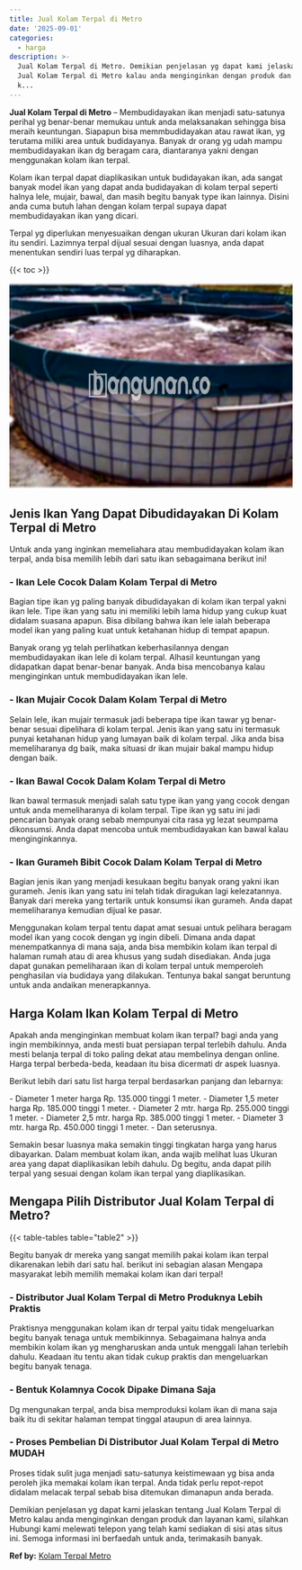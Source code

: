 ```yaml
---
title: Jual Kolam Terpal di Metro
date: '2025-09-01'
categories:
  - harga
description: >-
  Jual Kolam Terpal di Metro. Demikian penjelasan yg dapat kami jelaskan tentang
  Jual Kolam Terpal di Metro kalau anda menginginkan dengan produk dan layanan
  k...
---
```


**Jual Kolam Terpal di Metro** – Membudidayakan ikan menjadi satu-satunya perihal yg benar-benar memukau untuk anda melaksanakan sehingga bisa meraih keuntungan. Siapapun bisa memmbudidayakan atau rawat ikan, yg terutama miliki area untuk budidayanya. Banyak dr orang yg udah mampu membudidayakan ikan dg beragam cara, diantaranya yakni dengan menggunakan kolam ikan terpal.

Kolam ikan terpal dapat diaplikasikan untuk budidayakan ikan, ada sangat banyak model ikan yang dapat anda budidayakan di kolam terpal seperti halnya lele, mujair, bawal, dan masih begitu banyak type ikan lainnya. Disini anda cuma butuh lahan dengan kolam terpal supaya dapat membudidayakan ikan yang dicari.

Terpal yg diperlukan menyesuaikan dengan ukuran Ukuran dari kolam ikan itu sendiri. Lazimnya terpal dijual sesuai dengan luasnya, anda dapat menentukan sendiri luas terpal yg diharapkan.

{{< toc >}}

![Jual Kolam Terpal di Metro](/images/jual-kolam-terpal-53.png)

## Jenis Ikan Yang Dapat Dibudidayakan Di Kolam Terpal di Metro

Untuk anda yang inginkan memeliahara atau membudidayakan kolam ikan terpal, anda bisa memilih lebih dari satu ikan sebagaimana berikut ini!

### \- Ikan Lele Cocok Dalam Kolam Terpal di Metro

Bagian tipe ikan yg paling banyak dibudidayakan di kolam ikan terpal yakni ikan lele. Tipe ikan yang satu ini memiliki lebih lama hidup yang cukup kuat didalam suasana apapun. Bisa dibilang bahwa ikan lele ialah beberapa model ikan yang paling kuat untuk ketahanan hidup di tempat apapun.

Banyak orang yg telah perlihatkan keberhasilannya dengan membudidayakan ikan lele di kolam terpal. Alhasil keuntungan yang didapatkan dapat benar-benar banyak. Anda bisa mencobanya kalau menginginkan untuk membudidayakan ikan lele.

### \- Ikan Mujair Cocok Dalam Kolam Terpal di Metro

Selain lele, ikan mujair termasuk jadi beberapa tipe ikan tawar yg benar-benar sesuai dipelihara di kolam terpal. Jenis ikan yang satu ini termasuk punyai ketahanan hidup yang lumayan baik di kolam terpal. Jika anda bisa memeliharanya dg baik, maka situasi dr ikan mujair bakal mampu hidup dengan baik.

### \- Ikan Bawal Cocok Dalam Kolam Terpal di Metro

Ikan bawal termasuk menjadi salah satu type ikan yang yang cocok dengan untuk anda memeliharanya di kolam terpal. Tipe ikan yg satu ini jadi pencarian banyak orang sebab mempunyai cita rasa yg lezat seumpama dikonsumsi. Anda dapat mencoba untuk membudidayakan kan bawal kalau menginginkannya.

### \- Ikan Gurameh Bibit Cocok Dalam Kolam Terpal di Metro

Bagian jenis ikan yang menjadi kesukaan begitu banyak orang yakni ikan gurameh. Jenis ikan yang satu ini telah tidak diragukan lagi kelezatannya. Banyak dari mereka yang tertarik untuk konsumsi ikan gurameh. Anda dapat memeliharanya kemudian dijual ke pasar.

Menggunakan kolam terpal tentu dapat amat sesuai untuk pelihara beragam model ikan yang cocok dengan yg ingin dibeli. Dimana anda dapat menempatkannya di mana saja, anda bisa membikin kolam ikan terpal di halaman rumah atau di area khusus yang sudah disediakan. Anda juga dapat gunakan pemeliharaan ikan di kolam terpal untuk memperoleh penghasilan via budidaya yang dilakukan. Tentunya bakal sangat beruntung untuk anda andaikan menerapkannya.

## Harga Kolam Ikan Kolam Terpal di Metro

Apakah anda menginginkan membuat kolam ikan terpal? bagi anda yang ingin membikinnya, anda mesti buat persiapan terpal terlebih dahulu. Anda mesti belanja terpal di toko paling dekat atau membelinya dengan online. Harga terpal berbeda-beda, keadaan itu bisa dicermati dr aspek luasnya.

Berikut lebih dari satu list harga terpal berdasarkan panjang dan lebarnya:

\- Diameter 1 meter harga Rp. 135.000 tinggi 1 meter. - Diameter 1,5 meter harga Rp. 185.000 tinggi 1 meter. - Diameter 2 mtr. harga Rp. 255.000 tinggi 1 meter. - Diameter 2,5 mtr. harga Rp. 385.000 tinggi 1 meter. - Diameter 3 mtr. harga Rp. 450.000 tinggi 1 meter. - Dan seterusnya.

Semakin besar luasnya maka semakin tinggi tingkatan harga yang harus dibayarkan. Dalam membuat kolam ikan, anda wajib melihat luas Ukuran area yang dapat diaplikasikan lebih dahulu. Dg begitu, anda dapat pilih terpal yang sesuai dengan kolam ikan terpal yang diaplikasikan.

## Mengapa Pilih Distributor Jual Kolam Terpal di Metro?

{{< table-tables table="table2" >}}

Begitu banyak dr mereka yang sangat memilih pakai kolam ikan terpal dikarenakan lebih dari satu hal. berikut ini sebagian alasan Mengapa masyarakat lebih memilih memakai kolam ikan dari terpal!

### \- Distributor Jual Kolam Terpal di Metro Produknya Lebih Praktis

Praktisnya menggunakan kolam ikan dr terpal yaitu tidak mengeluarkan begitu banyak tenaga untuk membikinnya. Sebagaimana halnya anda membikin kolam ikan yg mengharuskan anda untuk menggali lahan terlebih dahulu. Keadaan itu tentu akan tidak cukup praktis dan mengeluarkan begitu banyak tenaga.

### \- Bentuk Kolamnya Cocok Dipake Dimana Saja

Dg mengunakan terpal, anda bisa memproduksi kolam ikan di mana saja baik itu di sekitar halaman tempat tinggal ataupun di area lainnya.

### \- Proses Pembelian Di Distributor Jual Kolam Terpal di Metro MUDAH

Proses tidak sulit juga menjadi satu-satunya keistimewaan yg bisa anda peroleh jika memakai kolam ikan terpal. Anda tidak perlu repot-repot didalam melacak terpal sebab bisa ditemukan dimanapun anda berada.

Demikian penjelasan yg dapat kami jelaskan tentang Jual Kolam Terpal di Metro kalau anda menginginkan dengan produk dan layanan kami, silahkan Hubungi kami melewati telepon yang telah kami sediakan di sisi atas situs ini. Semoga informasi ini berfaedah untuk anda, terimakasih banyak.

**Ref by:** [Kolam Terpal Metro](https://id.wikipedia.org/wiki/Kolam)
